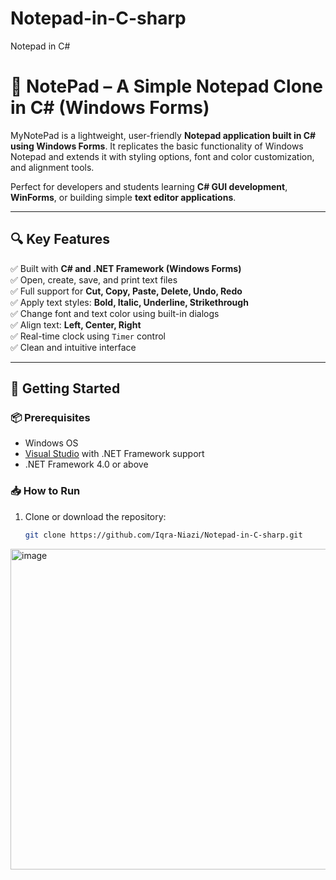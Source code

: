 # Notepad-in-C-sharp
Notepad in C#
# 📝 NotePad – A Simple Notepad Clone in C# (Windows Forms)

MyNotePad is a lightweight, user-friendly **Notepad application built in C# using Windows Forms**. It replicates the basic functionality of Windows Notepad and extends it with styling options, font and color customization, and alignment tools.

Perfect for developers and students learning **C# GUI development**, **WinForms**, or building simple **text editor applications**.

---

## 🔍 Key Features

✅ Built with **C# and .NET Framework (Windows Forms)**  
✅ Open, create, save, and print text files  
✅ Full support for **Cut, Copy, Paste, Delete, Undo, Redo**  
✅ Apply text styles: **Bold, Italic, Underline, Strikethrough**  
✅ Change font and text color using built-in dialogs  
✅ Align text: **Left, Center, Right**  
✅ Real-time clock using `Timer` control  
✅ Clean and intuitive interface  

---

## 🚀 Getting Started

### 📦 Prerequisites

- Windows OS
- [Visual Studio](https://visualstudio.microsoft.com/) with .NET Framework support
- .NET Framework 4.0 or above

### 📥 How to Run

1. Clone or download the repository:
   ```bash
   git clone https://github.com/Iqra-Niazi/Notepad-in-C-sharp.git

<img width="1169" height="513" alt="image" src="https://github.com/user-attachments/assets/7e5dc3d3-d346-47e5-a2cb-bd9338ee6bd0" />


